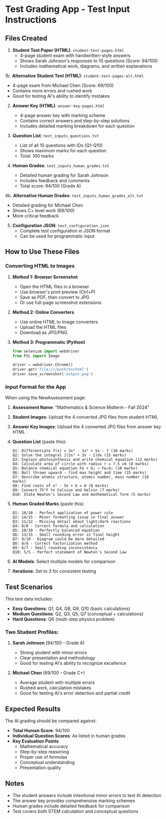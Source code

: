 # Test Grading App - Test Input Instructions

## Files Created

1. **Student Test Paper (HTML)**: `student-test-pages.html`
   - 4-page student exam with handwritten-style answers
   - Shows Sarah Johnson's responses to 10 questions (Score: 94/100)
   - Includes mathematical work, diagrams, and written explanations

1b. **Alternative Student Test (HTML)**: `student-test-pages-alt.html`
   - 4-page exam from Michael Chen (Score: 69/100)
   - Contains more errors and rushed work
   - Good for testing AI's ability to identify mistakes

2. **Answer Key (HTML)**: `answer-key-pages.html`
   - 4-page answer key with marking scheme
   - Contains correct answers and step-by-step solutions
   - Includes detailed marking breakdown for each question

3. **Question List**: `test_inputs_questions.txt`
   - List of all 10 questions with IDs (Q1-Q10)
   - Shows maximum marks for each question
   - Total: 100 marks

4. **Human Grades**: `test_inputs_human_grades.txt`
   - Detailed human grading for Sarah Johnson
   - Includes feedback and comments
   - Total score: 94/100 (Grade A)

4b. **Alternative Human Grades**: `test_inputs_human_grades_alt.txt`
   - Detailed grading for Michael Chen
   - Shows C+ level work (69/100)
   - More critical feedback

5. **Configuration JSON**: `test_configuration.json`
   - Complete test configuration in JSON format
   - Can be used for programmatic input

## How to Use These Files

### Converting HTML to Images

1. **Method 1: Browser Screenshot**
   - Open the HTML files in a browser
   - Use browser's print preview (Ctrl+P)
   - Save as PDF, then convert to JPG
   - Or use full-page screenshot extensions

2. **Method 2: Online Converters**
   - Use online HTML to Image converters
   - Upload the HTML files
   - Download as JPG/PNG

3. **Method 3: Programmatic (Python)**
   ```python
   from selenium import webdriver
   from PIL import Image
   
   driver = webdriver.Chrome()
   driver.get('file:///path/to/html')
   driver.save_screenshot('output.png')
   ```

### Input Format for the App

When using the NewAssessment page:

1. **Assessment Name**: 
   "Mathematics & Science Midterm - Fall 2024"

2. **Student Images**: 
   Upload the 4 converted JPG files from student HTML

3. **Answer Key Images**: 
   Upload the 4 converted JPG files from answer key HTML

4. **Question List** (paste this):
   ```
   Q1: Differentiate f(x) = 3x³ - 2x² + 5x - 7 (10 marks)
   Q2: Solve the integral ∫(2x² + 3x - 1)dx (15 marks)
   Q3: Explain photosynthesis and write chemical equation (12 marks)
   Q4: Calculate area of circle with radius r = 7.5 cm (8 marks)
   Q5: Balance chemical equation Fe + O₂ → Fe₂O₃ (10 marks)
   Q6: Ball thrown upward - find max height and time (15 marks)
   Q7: Describe atomic structure, atomic number, mass number (10 marks)
   Q8: Find roots of x² - 5x + 6 = 0 (8 marks)
   Q9: Convert 75°F to Celsius and Kelvin (7 marks)
   Q10: State Newton's Second Law and mathematical form (5 marks)
   ```

5. **Human Graded Marks** (paste this):
   ```
   Q1: 10/10 - Perfect application of power rule
   Q2: 14/15 - Minor formatting issue in final answer
   Q3: 11/12 - Missing detail about light/dark reactions
   Q4: 8/8 - Correct formula and calculation
   Q5: 10/10 - Perfectly balanced equation
   Q6: 13/15 - Small rounding error in final height
   Q7: 9/10 - Diagram could be more detailed
   Q8: 8/8 - Correct factorization method
   Q9: 6/7 - Small rounding inconsistency
   Q10: 5/5 - Perfect statement of Newton's Second Law
   ```

6. **AI Models**: Select multiple models for comparison

7. **Iterations**: Set to 3 for consistent testing

## Test Scenarios

This test data includes:
- **Easy Questions**: Q1, Q4, Q8, Q9, Q10 (basic calculations)
- **Medium Questions**: Q2, Q3, Q5, Q7 (conceptual + calculations)
- **Hard Questions**: Q6 (multi-step physics problem)

### Two Student Profiles:
1. **Sarah Johnson** (94/100 - Grade A)
   - Strong student with minor errors
   - Clear presentation and methodology
   - Good for testing AI's ability to recognize excellence

2. **Michael Chen** (69/100 - Grade C+)
   - Average student with multiple errors
   - Rushed work, calculation mistakes
   - Good for testing AI's error detection and partial credit

## Expected Results

The AI grading should be compared against:
- **Total Human Score**: 94/100
- **Individual Question Scores**: As listed in human grades
- **Key Evaluation Points**:
  - Mathematical accuracy
  - Step-by-step reasoning
  - Proper use of formulas
  - Conceptual understanding
  - Presentation quality

## Notes

- The student answers include intentional minor errors to test AI detection
- The answer key provides comprehensive marking schemes
- Human grades include detailed feedback for comparison
- Test covers both STEM calculation and conceptual questions